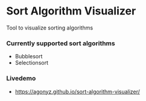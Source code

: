 # Sort Algorithm Visualizer
Tool to visualize sorting algorithms

### Currently supported sort algorithms
- Bubblesort
- Selectionsort

### Livedemo
- https://agonyz.github.io/sort-algorithm-visualizer/
